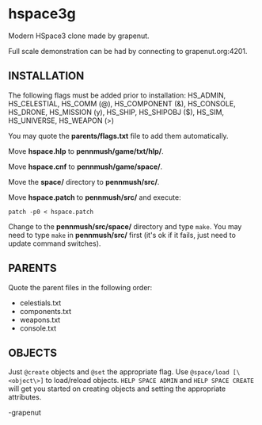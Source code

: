 # hspace3g
Modern HSpace3 clone made by grapenut.

Full scale demonstration can be had by connecting to grapenut.org:4201.

INSTALLATION
------------

The following flags must be added prior to installation:
HS_ADMIN, HS_CELESTIAL, HS_COMM (@), HS_COMPONENT (&), HS_CONSOLE, HS_DRONE, HS_MISSION (y), HS_SHIP, HS_SHIPOBJ ($), HS_SIM, HS_UNIVERSE, HS_WEAPON (>)

You may quote the __parents/flags.txt__ file to add them automatically.

Move __hspace.hlp__ to __pennmush/game/txt/hlp/__.

Move __hspace.cnf__ to __pennmush/game/space/__.

Move the __space/__ directory to __pennmush/src/__.

Move __hspace.patch__ to __pennmush/src/__ and execute:
```
patch -p0 < hspace.patch
```

Change to the __pennmush/src/space/__ directory and type `make`. You may need to type
`make` in __pennmush/src/__ first (it's ok if it fails, just need to update command switches).

PARENTS
-------
Quote the parent files in the following order:
- celestials.txt
- components.txt
- weapons.txt
- console.txt

OBJECTS
-------
Just `@create` objects and `@set` the appropriate flag. Use `@space/load [\<object\>]` to load/reload objects.
`HELP SPACE ADMIN` and `HELP SPACE CREATE` will get you started on creating objects and setting the appropriate attributes.

-grapenut
